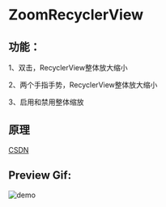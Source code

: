 # ZoomRecyclerView

## 功能：

1、双击，RecyclerView整体放大缩小

2、两个手指手势，RecyclerView整体放大缩小

3、启用和禁用整体缩放

## 原理

[CSDN](https://blog.csdn.net/qq_15602635/article/details/80157633)

## Preview Gif:

![demo](art/preview.gif)